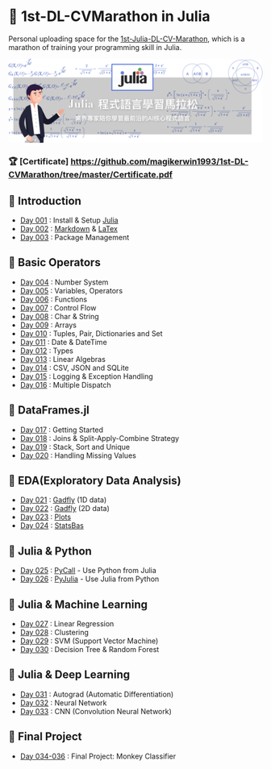 # :runner: 1st-DL-CVMarathon in Julia

Personal uploading space for the [1st-Julia-DL-CV-Marathon](https://julia.cupoy.com/), which is a marathon of training your programming skill in Julia.

<img src="./indexBanner.png">

### :trophy: [Certificate] https://github.com/magikerwin1993/1st-DL-CVMarathon/tree/master/Certificate.pdf

## :triangular_flag_on_post: Introduction
- [Day 001](https://github.com/magikerwin1993/1st-DL-CVMarathon/tree/master/homework/Day-001) : Install & Setup [Julia](https://en.wikipedia.org/wiki/Julia_(programming_language))
- [Day 002](https://github.com/magikerwin1993/1st-DL-CVMarathon/tree/master/homework/Day-002) : [Markdown](https://en.wikipedia.org/wiki/Markdown) & [LaTex](https://en.wikibooks.org/wiki/LaTeX)
- [Day 003](https://github.com/magikerwin1993/1st-DL-CVMarathon/tree/master/homework/Day-003) : Package Management

## :triangular_flag_on_post: Basic Operators
- [Day 004](https://github.com/magikerwin1993/1st-DL-CVMarathon/tree/master/homework/Day-004) : Number System
- [Day 005](https://github.com/magikerwin1993/1st-DL-CVMarathon/tree/master/homework/Day-005) : Variables, Operators
- [Day 006](https://github.com/magikerwin1993/1st-DL-CVMarathon/tree/master/homework/Day-006) : Functions
- [Day 007](https://github.com/magikerwin1993/1st-DL-CVMarathon/tree/master/homework/Day-007) : Control Flow
- [Day 008](https://github.com/magikerwin1993/1st-DL-CVMarathon/tree/master/homework/Day-008) : Char & String
- [Day 009](https://github.com/magikerwin1993/1st-DL-CVMarathon/tree/master/homework/Day-009) : Arrays
- [Day 010](https://github.com/magikerwin1993/1st-DL-CVMarathon/tree/master/homework/Day-010) : Tuples, Pair, Dictionaries and Set
- [Day 011](https://github.com/magikerwin1993/1st-DL-CVMarathon/tree/master/homework/Day-011) : Date & DateTime
- [Day 012](https://github.com/magikerwin1993/1st-DL-CVMarathon/tree/master/homework/Day-012) : Types
- [Day 013](https://github.com/magikerwin1993/1st-DL-CVMarathon/tree/master/homework/Day-013) : Linear Algebras
- [Day 014](https://github.com/magikerwin1993/1st-DL-CVMarathon/tree/master/homework/Day-014) : CSV, JSON and SQLite
- [Day 015](https://github.com/magikerwin1993/1st-DL-CVMarathon/tree/master/homework/Day-015) : Logging & Exception Handling
- [Day 016](https://github.com/magikerwin1993/1st-DL-CVMarathon/tree/master/homework/Day-016) : Multiple Dispatch

## :triangular_flag_on_post: DataFrames.jl
- [Day 017](https://github.com/magikerwin1993/1st-DL-CVMarathon/tree/master/homework/Day-017) : Getting Started
- [Day 018](https://github.com/magikerwin1993/1st-DL-CVMarathon/tree/master/homework/Day-018) : Joins & Split-Apply-Combine Strategy
- [Day 019](https://github.com/magikerwin1993/1st-DL-CVMarathon/tree/master/homework/Day-019) : Stack, Sort and Unique
- [Day 020](https://github.com/magikerwin1993/1st-DL-CVMarathon/tree/master/homework/Day-020) : Handling Missing Values

## :triangular_flag_on_post: EDA(Exploratory Data Analysis)
- [Day 021](https://github.com/magikerwin1993/1st-DL-CVMarathon/tree/master/homework/Day-021) : [Gadfly](http://gadflyjl.org/stable/) (1D data)
- [Day 022](https://github.com/magikerwin1993/1st-DL-CVMarathon/tree/master/homework/Day-022) : [Gadfly](http://gadflyjl.org/stable/) (2D data)
- [Day 023](https://github.com/magikerwin1993/1st-DL-CVMarathon/tree/master/homework/Day-023) : [Plots](http://docs.juliaplots.org/latest/)
- [Day 024](https://github.com/magikerwin1993/1st-DL-CVMarathon/tree/master/homework/Day-024) : [StatsBas](https://juliastats.org/StatsBase.jl/stable/)

## :triangular_flag_on_post: Julia & Python
- [Day 025](https://github.com/magikerwin1993/1st-DL-CVMarathon/tree/master/homework/Day-025) : [PyCall](https://github.com/JuliaPy/PyCall.jl) - Use Python from Julia
- [Day 026](https://github.com/magikerwin1993/1st-DL-CVMarathon/tree/master/homework/Day-026) : [PyJulia](https://pyjulia.readthedocs.io/en/latest/) - Use Julia from Python

## :triangular_flag_on_post: Julia & Machine Learning
- [Day 027](https://github.com/magikerwin1993/1st-DL-CVMarathon/tree/master/homework/Day-027) : Linear Regression
- [Day 028](https://github.com/magikerwin1993/1st-DL-CVMarathon/tree/master/homework/Day-028) : Clustering
- [Day 029](https://github.com/magikerwin1993/1st-DL-CVMarathon/tree/master/homework/Day-029) : SVM (Support Vector Machine)
- [Day 030](https://github.com/magikerwin1993/1st-DL-CVMarathon/tree/master/homework/Day-030) : Decision Tree & Random Forest

## :triangular_flag_on_post: Julia & Deep Learning
- [Day 031](https://github.com/magikerwin1993/1st-DL-CVMarathon/tree/master/homework/Day-031) : Autograd (Automatic Differentiation)
- [Day 032](https://github.com/magikerwin1993/1st-DL-CVMarathon/tree/master/homework/Day-032) : Neural Network
- [Day 033](https://github.com/magikerwin1993/1st-DL-CVMarathon/tree/master/homework/Day-033) : CNN (Convolution Neural Network)

## :checkered_flag: Final Project
- [Day 034-036](https://github.com/magikerwin1993/1st-DL-CVMarathon/tree/master/homework/Day-034_036) : Final Project: Monkey Classifier